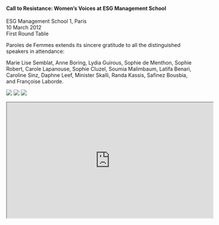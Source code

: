 <h4>Call to Resistance: Women’s Voices at ESG Management School</h4>

ESG Management School 1, Paris<br>
10 March 2012<br>
First Round Table<br>

Paroles de Femmes extends its sincere gratitude to all the distinguished speakers in attendance:

Marie Lise Semblat, Anne Boring, Lydia Guirous, Sophie de Menthon, Sophie Robert, Carole Lapanouse, Sophie Cluzel, Soumia Malimbaum, Latifa Benari, Caroline Sinz, Daphne Leef, Minister Skalli, Randa Kassis, Safinez Bousbia, and Françoise Laborde.

![](170.JPG)
![](171.JPG)
![](172.JPG)

<center><iframe width="560" height="315" src="https://www.youtube.com/embed/wJEJobAi3us?si=MQbdbvHX061LKjR0"></iframe></center>
<p></p>
